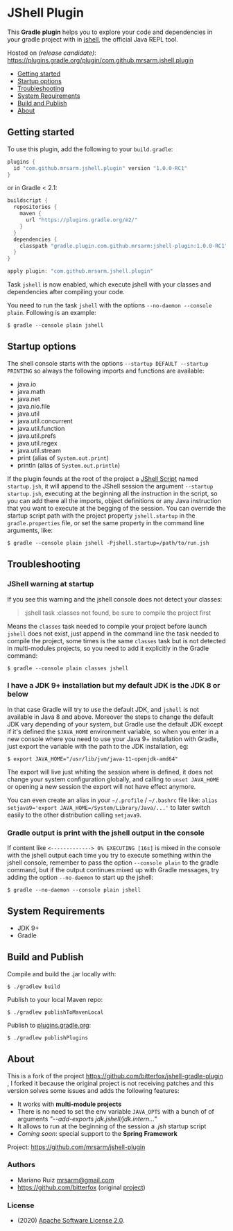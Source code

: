 JShell Plugin
=============

This **Gradle plugin** helps you to explore your code and dependencies in your gradle project
with in [jshell](https://docs.oracle.com/javase/9/jshell/introduction-jshell.htm),
the official Java REPL tool.

Hosted on _(release candidate)_: https://plugins.gradle.org/plugin/com.github.mrsarm.jshell.plugin

 - [Getting started](#getting-started)
 - [Startup options](#startup-options)
 - [Troubleshooting](#troubleshooting)
 - [System Requirements](#system-requirements)
 - [Build and Publish](#build-an-publish)
 - [About](#about)


Getting started
---------------

To use this plugin, add the following to your `build.gradle`:

```groovy
plugins {
  id "com.github.mrsarm.jshell.plugin" version "1.0.0-RC1"
}
```

or in Gradle < 2.1:

```groovy
buildscript {
  repositories {
    maven {
      url "https://plugins.gradle.org/m2/"
    }
  }
  dependencies {
    classpath "gradle.plugin.com.github.mrsarm:jshell-plugin:1.0.0-RC1"
  }
}

apply plugin: "com.github.mrsarm.jshell.plugin"
```

Task `jshell` is now enabled, which execute jshell with your classes and
dependencies after compiling your code.

You need to run the task `jshell` with the options `--no-daemon --console plain`.
Following is an example:

    $ gradle --console plain jshell

Startup options
---------------

The shell console starts with the options
`--startup DEFAULT --startup PRINTING` so always
the following imports and functions are available:

 - java.io
 - java.math
 - java.net
 - java.nio.file
 - java.util
 - java.util.concurrent
 - java.util.function
 - java.util.prefs
 - java.util.regex
 - java.util.stream
 - print (alias of `System.out.print`)
 - println (alias of `System.out.println`)

If the plugin founds at the root of the project a
[JShell Script](https://docs.oracle.com/javase/9/jshell/scripts.htm)
named `startup.jsh`, it will append to the JShell session
the argument `--startup startup.jsh`, executing
at the beginning all the instruction in the script,
so you can add there all the imports, object definitions
or any Java instruction that you want to execute
at the begging of the session. You can override
the startup script path with the project property
`jshell.startup` in the `gradle.properties` file,
or set the same property in the command line
arguments, like: 

    $ gradle --console plain jshell -Pjshell.startup=/path/to/run.jsh


Troubleshooting
---------------

### JShell warning at startup

If you see this warning and the jshell console does not detect your classes:

> :jshell task :classes not found, be sure to compile the project first

Means the `classes` task needed to compile your project before launch `jshell`
does not exist, just append in the command line the task needed to compile
the project, some times is the same `classes` task but is not detected
in multi-modules projects, so you need to add it explicitly in the
Gradle command:

    $ gradle --console plain classes jshell

### I have a JDK 9+ installation but my default JDK is the JDK 8 or below

In that case Gradle will try to use the default JDK, and `jshell` is
not available in Java 8 and above. Moreover the steps to change the
default JDK vary depending of your system, but Gradle use the default
JDK except if it's defined the `$JAVA_HOME` environment variable,
so when you enter in a new console where you need to use your Java 9+
installation with Gradle, just export the variable with the path to
the JDK installation, eg:

    $ export JAVA_HOME="/usr/lib/jvm/java-11-openjdk-amd64"

The export will live just whiting the session where is defined,
it does not change your system configuration globally, and calling
to `unset JAVA_HOME` or opening a new session the export will
not have effect anymore.

You can even create an alias in your `~/.profile` / `~/.bashrc`
file like: `alias setjava9='export JAVA_HOME=/System/Library/Java/...'`
to later switch easily to the other distribution calling
`setjava9`.

### Gradle output is print with the jshell output in the console

If content like `<-------------> 0% EXECUTING [16s]` is mixed
in the console with the jshell output each time you try
to execute something within the jshell console, remember to pass
the option `--console plain` to the gradle command, but if
the output continues mixed up with Gradle messages, try
adding the option `--no-daemon` to start up the jshell:

    $ gradle --no-daemon --console plain jshell


System Requirements
-------------------

 * JDK 9+
 * Gradle


Build and Publish
-----------------

Compile and build the .jar locally with:

    $ ./gradlew build

Publish to your local Maven repo:

    $ ./gradlew publishToMavenLocal

Publish to [plugins.gradle.org](https://plugins.gradle.org/):

    $ ./gradlew publishPlugins


About
-----

This is a fork of the project https://github.com/bitterfox/jshell-gradle-plugin ,
I forked it because the original project is not receiving patches
and this version solves some issues and adds the following features:

 - It works with **multi-module projects**
 - There is no need to set the env variable `JAVA_OPTS` with a bunch of
   of arguments _"--add-exports jdk.jshell/jdk.intern..."_
 - It allows to run at the beginning of the session a _.jsh_ startup script
 - _Coming soon_: special support to the **Spring Framework**

Project: https://github.com/mrsarm/jshell-plugin

### Authors

 - Mariano Ruiz <mrsarm@gmail.com>
 - https://github.com/bitterfox
   (original [project](https://github.com/bitterfox/jshell-gradle-plugin))

### License

 - (2020) [Apache Software License 2.0](https://www.apache.org/licenses/LICENSE-2.0).
